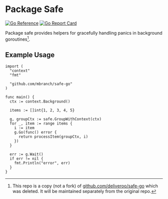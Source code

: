 # Package Safe

[![Go Reference](https://pkg.go.dev/badge/github.com/mbranch/safe-go.svg)](https://pkg.go.dev/github.com/mbranch/safe-go)
[![Go Report Card](https://goreportcard.com/badge/github.com/mbranch/safe-go)](https://goreportcard.com/report/github.com/mbranch/safe-go)

Package safe provides helpers for gracefully handling panics in background
goroutines[^1].

## Example Usage

```golang
import (
  "context"
  "fmt"

  "github.com/mbranch/safe-go"
)

func main() {
  ctx := context.Background()

  items := []int{1, 2, 3, 4, 5}

  g, groupCtx := safe.GroupWithContext(ctx)
  for _, item := range items {
    i := item
    g.Go(func() error {
      return processItem(groupCtx, i)
    })
  }

  err := g.Wait()
  if err != nil {
    fmt.Println("error", err)
  }
}
```

[^1]:
    This repo is a copy (not a fork) of [github.com/deliveroo/safe-go](https://github.com/deliveroo/safe-go) which was
    deleted. It will be maintained separately from the original repo.
